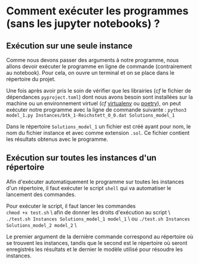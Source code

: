 # Comment exécuter les programmes (sans les jupyter notebooks) ?

## Exécution sur une seule instance

Comme nous devons passer des arguments à notre programme, nous allons devoir exécuter le programme en ligne de commande (contrairement au notebook). Pour cela, on ouvre un terminal et on se place dans le répertoire du projet.

Une fois après avoir pris le soin de vérifier que les librairies (*cf* le fichier de dépendances `pyproject.toml`) dont nous avons besoin sont installées sur la machine ou un environnement virtuel (*cf* [virtualenv](https://virtualenv.pypa.io/en/latest/) ou [poetry](https://python-poetry.org)), on peut exécuter notre programme avec la ligne de commande suivante :
`python3 model_1.py Instances/btk_1-Reichstett_0_0.dat Solutions_model_1`

Dans le répertoire `Solutions_model_1` un fichier est créé ayant pour nom, le nom du fichier instance et avec comme extension `.sol`. Ce fichier contient les résultats obtenus avec le programme.

## Exécution sur toutes les instances d'un répertoire

Afin d'exécuter automatiquement le programme sur toutes les instances d'un répertoire, il faut exécuter le script `shell` qui va automatiser le lancement des commandes.

Pour exécuter le script, il faut lancer les commandes\
`chmod +x test.sh` \ afin de donner les droits d'exécution au script \ `./test.sh Instances Solutions_model_1 model_1` \ ou `./test.sh Instances Solutions_model_2 model_2` \

Le premier argument de la dernière commande correspond au répertoire où se trouvent les instances, tandis que le second est le répertoire où seront enregistrés les résultats et le dernier le modèle utilisé pour résoudre les instances.
